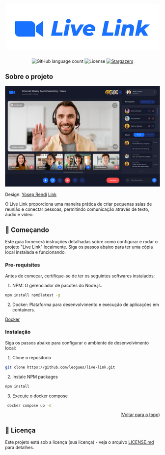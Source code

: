 <h1 align="center" id="readme-top">
  <img alt="live-link" title="Live Link" src="https://raw.githubusercontent.com/leogues/live-link/dev/client/public/title.png" width="500px">
</h1>

<p align="center">
  <img alt="GitHub language count" src="https://img.shields.io/github/languages/count/leogues/live-link?color=%2304D361">

  <img alt="License" src="https://img.shields.io/badge/license-MIT-%2304D361">

  <a href="https://github.com/leogues/live-link/stargazers">
    <img alt="Stargazers" src="https://img.shields.io/github/stars/leogues/live-link?style=social">
  </a>
</p>

## Sobre o projeto

[![demo][demo-image]](https://live.leogues.com.br/)

[demo-image]: https://raw.githubusercontent.com/leogues/live-link/dev/client/public/demo.png

Design: [Yosep Rendi](https://www.figma.com/@yoseprendi) [Link](https://www.figma.com/community/file/1133694020756461030/video-call-apps)

O Live Link proporciona uma maneira prática de criar pequenas salas de reunião e conectar pessoas, permitindo comunicação através de texto, áudio e vídeo.

## 🚀 Começando

Este guia fornecerá instruções detalhadas sobre como configurar e rodar o projeto "Live Link" localmente. Siga os passos abaixo para ter uma cópia local instalada e funcionando.

### Pre-requisites

Antes de começar, certifique-se de ter os seguintes softwares instalados:

1. NPM: O gerenciador de pacotes do Node.js.

```sh
npm install npm@latest -g
```

2. Docker: Plataforma para desenvolvimento e execução de aplicações em containers.

[Docker](https://www.docker.com/)

### Instalação

Siga os passos abaixo para configurar o ambiente de desenvolvimento local:

1. Clone o repositorio

```sh
git clone https://github.com/leogues/live-link.git
```

2. Instale NPM packages

```sh
npm install
```

3. Execute o docker compose

```sh
 docker compose up -d
```

<p align="right">(<a href="#readme-top">Voltar para o topo</a>)</p>

## 📄 Licença

Este projeto está sob a licença (sua licença) - veja o arquivo [LICENSE.md](https://github.com/leogues/live-link/blob/dev/LICENSE) para detalhes.
